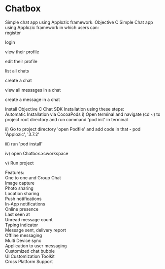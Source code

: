 # Chatbox
Simple chat app using Applozic framework. 
Objective C Simple Chat app using Applozic framework in which users can:  
register 

login 

view their profile 

edit their profile 

list all chats

create a chat 

view all messages in a chat 

create a message in a chat  

Install Objective C Chat SDK Installation using these steps:  
Automatic Installation via CocoaPods 
i) Open terminal and navigate (cd ~) to project root directory and run command 'pod init' in terminal 

ii) Go to project directory 'open Podfile' and add code in that -  pod 'Applozic', '3.7.2' 

iii) run 'pod install' 

iv) open Chatbox.xcworkspace  

v) Run project

Features:  
One to one and Group Chat  
Image capture  
Photo sharing  
Location sharing  
Push notifications  
In-App notifications  
Online presence  
Last seen at  
Unread message count  
Typing indicator  
Message sent, delivery report  
Offline messaging  
Multi Device sync  
Application to user messaging  
Customized chat bubble  
UI Customization Toolkit  
Cross Platform Support

